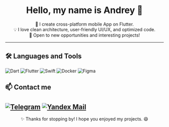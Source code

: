 <h1 align="center"> Hello, my name is Andrey 👋</h1>

<p align="center">
  🚀 I create cross-platform mobile App on Flutter.<br>
  💡 I love clean architecture, user-friendly UI/UX, and optimized code.<br>
  🔭 Open to new opportunities and interesting projects!
</p>

---

## 🛠️ Languages and Tools

![Dart](https://img.shields.io/badge/-Dart-0175C2?logo=dart&logoColor=white&style=flat)
![Flutter](https://img.shields.io/badge/-Flutter-42AAFF?logo=flutter&logoColor=white&style=flat)
![Swift](https://img.shields.io/badge/-Swift-FA7343?logo=swift&logoColor=white&style=flat)
![Docker](https://img.shields.io/badge/-Docker-2496ED?logo=docker&logoColor=white&style=flat)
![Figma](https://img.shields.io/badge/-Figma-090909?logo=figma&logoColor=white&style=flat)

## 📫 Contact me

[![Telegram](https://img.shields.io/badge/-Telegram-2CA5E0?logo=telegram&logoColor=white&style=flat)](https://t.me/andreyDevelopp)
[![Yandex Mail](https://img.shields.io/badge/-Mail-FF0000?logo=yandex&logoColor=white&style=flat)](mailto:AndreyAstakhovw@yandex.ru)
---

<p align="center">✨ Thanks for stopping by! I hope you enjoyed my projects. 😄</p>
